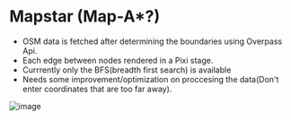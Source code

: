 # Mapstar (Map-A*?)

- OSM data is fetched after determining the boundaries using Overpass Api.
- Each edge between nodes rendered in a Pixi stage.
- Currrently only the BFS(breadth first search) is available
- Needs some improvement/optimization on proccesing the data(Don't enter coordinates that are too far away).

![image](https://github.com/hbaklan943/maptar/assets/39270324/4c44a8cf-f445-4e4d-a288-dcb43cebd57b)
